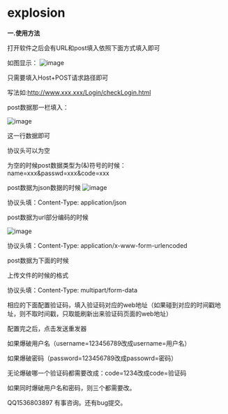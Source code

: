 # explosion
<strong>一.使用方法</strong>

打开软件之后会有URL和post填入依照下面方式填入即可

如图显示：
![image](https://user-images.githubusercontent.com/72113877/113388137-3ceb7580-93c0-11eb-9be1-11fe10abfe5d.png)

只需要填入Host+POST请求路径即可

写法如:http://www.xxx.xxx/Login/checkLogin.html

post数据那一栏填入：

![image](https://user-images.githubusercontent.com/72113877/113388688-46c1a880-93c1-11eb-9531-99648e3a5c11.png)

这一行数据即可

协议头可以为空

为空的时候post数据类型为(&)符号的时候：name=xxx&passwd=xxx&code=xxx

post数据为json数据的时候
![image](https://user-images.githubusercontent.com/72113877/113653575-b2a95700-96c8-11eb-9389-7953bdb55008.png)

协议头填：Content-Type: application/json

post数据为url部分编码的时候

![image](https://user-images.githubusercontent.com/72113877/113653818-20558300-96c9-11eb-90b9-dfd787eacbfe.png)

协议头填：Content-Type: application/x-www-form-urlencoded

post数据为下面的时候

上传文件的时候的格式

协议头填：Content-Type: multipart/form-data

相应的下面配置验证码，填入验证码对应的web地址（如果碰到对应的时间戳地址，则不取时间戳，只取能刷新出来验证码页面的web地址）

配置完之后，点击发送重发器

如果爆破用户名（username=123456789改成username=用户名）

如果爆破密码（password=123456789改成passowrd=密码）

无论爆破哪一个验证码都需要改成：code=1234改成code=验证码

如果同时爆破用户名和密码，则三个都需要改。

QQ1536803897 有事咨询。还有bug提交。

